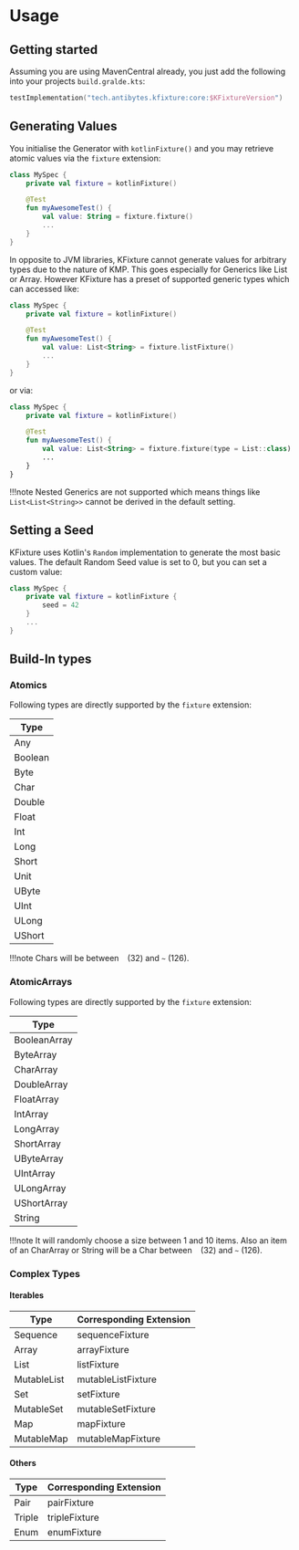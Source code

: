 # Usage

## Getting started
Assuming you are using MavenCentral already, you just add the following into your projects `build.gralde.kts`:
```kotlin
testImplementation("tech.antibytes.kfixture:core:$KFixtureVersion")
```

## Generating Values
You initialise the Generator with `kotlinFixture()` and you may retrieve atomic values via the `fixture` extension:

```kotlin
class MySpec {
    private val fixture = kotlinFixture()

    @Test
    fun myAwesomeTest() {
        val value: String = fixture.fixture()
        ...
    }
}
```

In opposite to JVM libraries, KFixture cannot generate values for arbitrary types due to the nature of KMP.
This goes especially for Generics like List or Array.
However KFixture has a preset of supported generic types which can accessed like:

```kotlin
class MySpec {
    private val fixture = kotlinFixture()

    @Test
    fun myAwesomeTest() {
        val value: List<String> = fixture.listFixture()
        ...
    }
}
```

or via:

```kotlin
class MySpec {
    private val fixture = kotlinFixture()

    @Test
    fun myAwesomeTest() {
        val value: List<String> = fixture.fixture(type = List::class)
        ...
    }
}
```

!!!note
    Nested Generics are not supported which means things like `List<List<String>>` cannot be derived in the default setting.

## Setting a Seed

KFixture uses Kotlin's `Random` implementation to generate the most basic values.
The default Random Seed value is set to 0, but you can set a custom value:

```kotlin
class MySpec {
    private val fixture = kotlinFixture {
        seed = 42
    }
    ...
}
```

## Build-In types
### Atomics
Following types are directly supported by the `fixture` extension:

| Type           |
| -------------- |
|  Any  |
|  Boolean  |
|  Byte  |
|  Char  |
|  Double  |
|  Float  |
|  Int  |
|  Long  |
|  Short  |
|  Unit  |
|  UByte  |
|  UInt  |
|  ULong  |
|  UShort  |

!!!note
    Chars will be between ` ` (32) and `~` (126).

### AtomicArrays
Following types are directly supported by the `fixture` extension:

| Type           |
| -------------- |
|  BooleanArray  |
|  ByteArray  |
|  CharArray  |
|  DoubleArray  |
|  FloatArray  |
|  IntArray  |
|  LongArray  |
|  ShortArray  |
|  UByteArray  |
|  UIntArray  |
|  ULongArray  |
|  UShortArray  |
|  String  |

!!!note
    It will randomly choose a size between 1 and 10 items.
    Also an item of an CharArray or String will be a Char between ` ` (32) and `~` (126).

### Complex Types
#### Iterables
| Type           | Corresponding Extension |
| -------------- | ----------------------- |
|  Sequence      | sequenceFixture         |
|  Array         | arrayFixture            |
|  List          | listFixture             |
|  MutableList   | mutableListFixture      |
|  Set           | setFixture              |
|  MutableSet    | mutableSetFixture       |
|  Map           | mapFixture              |
|  MutableMap    | mutableMapFixture       |

#### Others
| Type           | Corresponding Extension |
| -------------- | ----------------------- |
|  Pair          | pairFixture             |
|  Triple        | tripleFixture           |
|  Enum          | enumFixture             |
